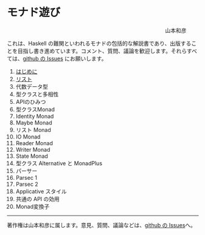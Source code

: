 # モナド遊び

<div class="right">
山本和彦

</div>


<div class="clear">
</div>

これは、Haskell の難関といわれるモナドの包括的な解説書であり、出版することを目指し書き進めています。コメント、質問、議論を歓迎します。それらすべては、[github の Issues](http://github.com/kazu-yamamoto/monad/issues) にお願いします。

1. [はじめに](beg.md)
1. [リスト](list.md)
1. 代数データ型
1. 型クラスと多相性
1. APIのひみつ
1. 型クラスMonad
1. Identity Monad
1. Maybe Monad
1. リスト Monad
1. IO Monad
1. Reader Monad
1. Writer Monad
1. State Monad
1. 型クラス Alternative と MonadPlus
1. パーサー
1. Parsec 1
1. Parsec 2
1. Applicative スタイル
1. 共通の API の効用
1. Monad変換子

----------------------------------------------------------------

著作権は山本和彦に属します。意見、質問、議論などは、[github の Issues](http://github.com/kazu-yamamoto/monad/issues)へ。

<style type="text/css">
<!--
.right {
	float: right;
	padding-right: 32px;
}
.clear {
        clear: right;
}
-->
